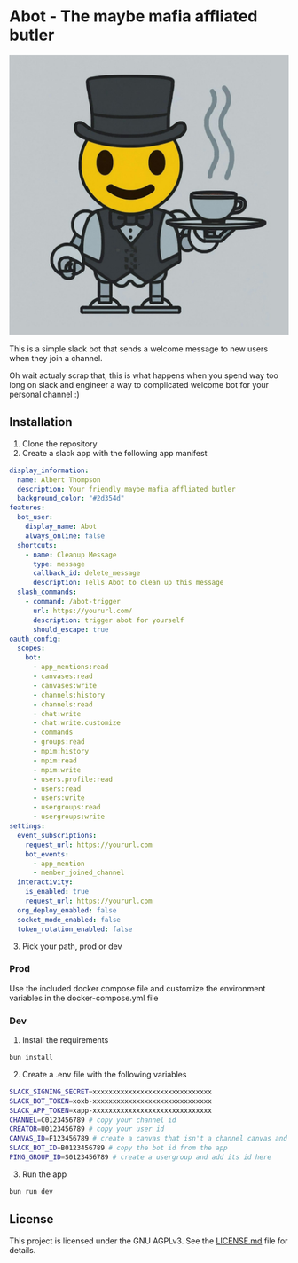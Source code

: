 # Abot - The maybe mafia affliated butler

![](.github/images/abot.jpeg)

This is a simple slack bot that sends a welcome message to new users when they join a channel.

Oh wait actualy scrap that, this is what happens when you spend way too long on slack and engineer a way to complicated welcome bot for your personal channel :)

## Installation

1. Clone the repository
2. Create a slack app with the following app manifest

```yaml
display_information:
  name: Albert Thompson
  description: Your friendly maybe mafia affliated butler
  background_color: "#2d354d"
features:
  bot_user:
    display_name: Abot
    always_online: false
  shortcuts:
    - name: Cleanup Message
      type: message
      callback_id: delete_message
      description: Tells Abot to clean up this message
  slash_commands:
    - command: /abot-trigger
      url: https://yoururl.com/
      description: trigger abot for yourself
      should_escape: true
oauth_config:
  scopes:
    bot:
      - app_mentions:read
      - canvases:read
      - canvases:write
      - channels:history
      - channels:read
      - chat:write
      - chat:write.customize
      - commands
      - groups:read
      - mpim:history
      - mpim:read
      - mpim:write
      - users.profile:read
      - users:read
      - users:write
      - usergroups:read
      - usergroups:write
settings:
  event_subscriptions:
    request_url: https://yoururl.com
    bot_events:
      - app_mention
      - member_joined_channel
  interactivity:
    is_enabled: true
    request_url: https://yoururl.com
  org_deploy_enabled: false
  socket_mode_enabled: false
  token_rotation_enabled: false
```

3. Pick your path, prod or dev

### Prod
Use the included docker compose file and customize the environment variables in the docker-compose.yml file

### Dev
1. Install the requirements
```bash
bun install
```

2. Create a .env file with the following variables
```bash
SLACK_SIGNING_SECRET=xxxxxxxxxxxxxxxxxxxxxxxxxxxxxx
SLACK_BOT_TOKEN=xoxb-xxxxxxxxxxxxxxxxxxxxxxxxxxxxxx
SLACK_APP_TOKEN=xapp-xxxxxxxxxxxxxxxxxxxxxxxxxxxxxx
CHANNEL=C0123456789 # copy your channel id
CREATOR=U0123456789 # copy your user id
CANVAS_ID=F123456789 # create a canvas that isn't a channel canvas and copu its id
SLACK_BOT_ID=B0123456789 # copy the bot id from the app
PING_GROUP_ID=S0123456789 # create a usergroup and add its id here
```
3. Run the app
```bash
bun run dev
```

## License
This project is licensed under the GNU AGPLv3. See the [LICENSE.md](LICENSE.md) file for details. 

